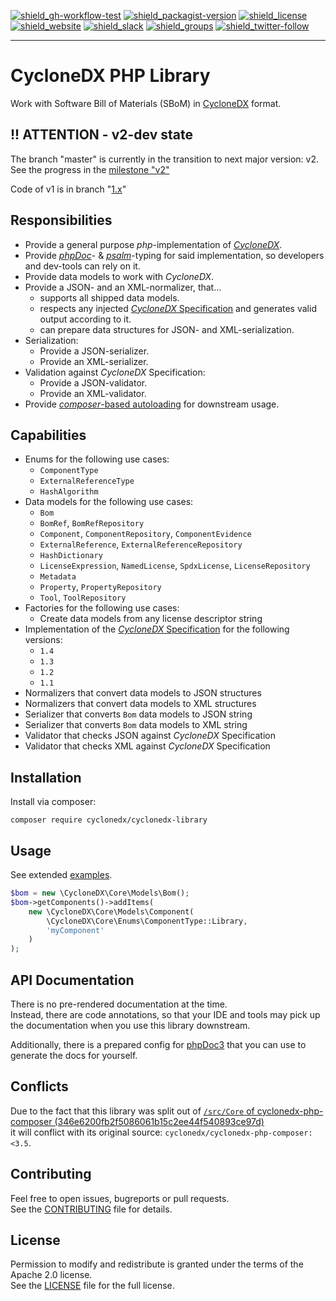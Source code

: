 [![shield_gh-workflow-test]][link_gh-workflow-test]
[![shield_packagist-version]][link_packagist]
[![shield_license]][license_file]  
[![shield_website]][link_website]
[![shield_slack]][link_slack]
[![shield_groups]][link_discussion]
[![shield_twitter-follow]][link_twitter]

----

# CycloneDX PHP Library

Work with Software Bill of Materials (SBoM)
in [CycloneDX] format.

## !! ATTENTION - v2-dev state

The branch "master" is currently in the transition to next major version: v2.
See the progress in the [milestone "v2"](https://github.com/CycloneDX/cyclonedx-php-library/milestone/1)

Code of v1 is in branch "[1.x](https://github.com/CycloneDX/cyclonedx-php-library/tree/1.x)"

## Responsibilities

* Provide a general purpose _php_-implementation of [_CycloneDX_][CycloneDX].
* Provide [_phpDoc_](https://phpdoc.org/)- & [_psalm_](https://psalm.dev/)-typing for said implementation, so developers and dev-tools can rely on it.
* Provide data models to work with _CycloneDX_.
* Provide a JSON- and an XML-normalizer, that...
  * supports all shipped data models.
  * respects any injected [_CycloneDX_ Specification][CycloneDX-spec] and generates valid output according to it.
  * can prepare data structures for JSON- and XML-serialization.
* Serialization:
  * Provide a JSON-serializer.
  * Provide an XML-serializer.
* Validation against _CycloneDX_ Specification:
  * Provide a JSON-validator.
  * Provide an XML-validator.
* Provide [_composer_-based autoloading](https://getcomposer.org/doc/01-basic-usage.md#autoloading) for downstream usage.

## Capabilities

* Enums for the following use cases:
  * `ComponentType`
  * `ExternalReferenceType`
  * `HashAlgorithm`
* Data models for the following use cases:
  * `Bom`
  * `BomRef`, `BomRefRepository`
  * `Component`, `ComponentRepository`, `ComponentEvidence`
  * `ExternalReference`, `ExternalReferenceRepository`
  * `HashDictionary`
  * `LicenseExpression`, `NamedLicense`, `SpdxLicense`, `LicenseRepository`
  * `Metadata`
  * `Property`, `PropertyRepository`
  * `Tool`, `ToolRepository`
* Factories for the following use cases:
  * Create data models from any license descriptor string
* Implementation of the [_CycloneDX_ Specification][CycloneDX-spec] for the following versions:
  * `1.4`
  * `1.3`
  * `1.2`
  * `1.1`
* Normalizers that convert data models to JSON structures
* Normalizers that convert data models to  XML structures
* Serializer that converts `Bom` data models to JSON string
* Serializer that converts `Bom` data models to  XML string
* Validator that checks JSON against _CycloneDX_ Specification
* Validator that checks  XML against _CycloneDX_ Specification

## Installation

Install via composer:

```shell
composer require cyclonedx/cyclonedx-library
```

## Usage

See extended [examples].

```php
$bom = new \CycloneDX\Core\Models\Bom();
$bom->getComponents()->addItems(
    new \CycloneDX\Core\Models\Component(
        \CycloneDX\Core\Enums\ComponentType::Library,
        'myComponent'
    )
);
```

## API Documentation

There is no pre-rendered documentation at the time.  
Instead, there are code annotations, so that your IDE and tools may pick up the documentation when you use this library downstream.

Additionally, there is a prepared config for [phpDoc3](https://docs.phpdoc.org/guide/getting-started/index.html)
that you can use to generate the docs for yourself.  

## Conflicts

Due to the fact that this library was split out of [`/src/Core` of cyclonedx-php-composer (346e6200fb2f5086061b15c2ee44f540893ce97d)](https://github.com/CycloneDX/cyclonedx-php-composer/tree/346e6200fb2f5086061b15c2ee44f540893ce97d/src/Core)  
it will conflict with its original source: `cyclonedx/cyclonedx-php-composer:<3.5`.

## Contributing

Feel free to open issues, bugreports or pull requests.  
See the [CONTRIBUTING][contributing_file] file for details.

## License

Permission to modify and redistribute is granted under the terms of the Apache 2.0 license.  
See the [LICENSE][license_file] file for the full license.

[CycloneDX]: https://cyclonedx.org/
[CycloneDX-spec]: https://github.com/CycloneDX/specification/tree/main/schema

[license_file]: https://github.com/CycloneDX/cyclonedx-php-library/blob/master/LICENSE
[contributing_file]: https://github.com/CycloneDX/cyclonedx-php-library/blob/master/CONTRIBUTING.md
[examples]: https://github.com/CycloneDX/cyclonedx-php-library/tree/master/examples

[shield_gh-workflow-test]: https://img.shields.io/github/actions/workflow/status/CycloneDX/cyclonedx-php-library/php.yml?branch=master&logo=GitHub&logoColor=white
"build"
[shield_packagist-version]: https://img.shields.io/packagist/v/cyclonedx/cyclonedx-library?logo=Packagist&logoColor=white "packagist"
[shield_license]: https://img.shields.io/github/license/CycloneDX/cyclonedx-php-library?logo=open%20source%20initiative&logoColor=white "license"
[shield_website]: https://img.shields.io/badge/https://-cyclonedx.org-blue.svg "homepage"
[shield_slack]: https://img.shields.io/badge/slack-join-blue?logo=Slack&logoColor=white "slack join"
[shield_groups]: https://img.shields.io/badge/discussion-groups.io-blue.svg "groups discussion"
[shield_twitter-follow]: https://img.shields.io/badge/Twitter-follow-blue?logo=Twitter&logoColor=white "twitter follow"
[link_gh-workflow-test]: https://github.com/CycloneDX/cyclonedx-php-library/actions/workflows/php.yml?query=branch%3Amaster
[link_packagist]: https://packagist.org/packages/cyclonedx/cyclonedx-library
[link_website]: https://cyclonedx.org/
[link_slack]: https://cyclonedx.org/slack/invite
[link_discussion]: https://groups.io/g/CycloneDX
[link_twitter]: https://twitter.com/CycloneDX_Spec
